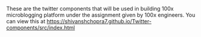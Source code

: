 These are the twitter components that will be used in  building 100x microblogging platform under the assignment given by 100x engineers.
You can view this at https://shivanshchopra7.github.io/Twitter-components/src/index.html
